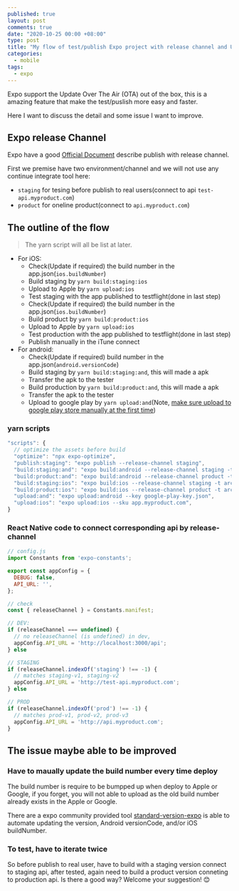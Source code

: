 ```yaml
---
published: true
layout: post
comments: true
date: "2020-10-25 00:00 +08:00"
type: post
title: "My flow of test/publish Expo project with release channel and Update Over-The-Air(OTA)"
categories:
  - mobile
tags:
  - expo
---
```

Expo support the Update Over The Air (OTA) out of the box, this is a amazing feature that make the test/puslish more easy and faster.

Here I want to discuss the detail and some issue I want to improve.

## Expo release Channel
Expo have a good [Official Document](https://docs.expo.io/workflow/publishing/) describe publish with release  channel.

First we premise have two environment/channel and we will not use any continue integrate tool here:
- `staging` for tesing before publish to real users(connect to api `test-api.myproduct.com`)
- `product` for oneline product(connect to `api.myproduct.com`)

## The outline of the flow
> The yarn script will all be list at later.

- For iOS:
  - Check(Update if required) the build number in the app.json(`ios.buildNumber`)
  - Build staging by `yarn build:staging:ios`
  - Upload to Apple by `yarn upload:ios`
  - Test staging with the app published to testflight(done in last step)
  - Check(Update if required) the build number in the app.json(`ios.buildNumber`)
  - Build product by `yarn build:product:ios`
  - Upload to Apple by `yarn upload:ios`
  - Test production with the app published to testflight(done in last step)
  - Publish manually in the iTune connect
- For android:
  - Check(Update if required) build number in the app.json(`android.versionCode`)
  - Build staging by `yarn build:staging:and`, this will made a apk
  - Transfer the apk to the tester
  - Build production by `yarn build:product:and`, this will made a apk
  - Transfer the apk to the tester
  - Upload to google play by `yarn upload:and`(Note, [make sure upload to google play store manually at the first time](https://docs.expo.io/distribution/uploading-apps/#manually-uploading-your-app-for-the-first))

### yarn scripts
```javascript
"scripts": {
  // optimize the assets before build
  "optimize": "npx expo-optimize",
  "publish:staging": "expo publish --release-channel staging",
  "build:staging:and": "expo build:android --release-channel staging -t apk",
  "build:product:and": "expo build:android --release-channel product -t apk",
  "build:staging:ios": "expo build:ios --release-channel staging -t archive",
  "build:product:ios": "expo build:ios --release-channel product -t archive",
  "upload:and": "expo upload:android --key google-play-key.json",
  "upload:ios": "expo upload:ios --sku app.myproduct.com",
}

```

### React Native code to connect corresponding api by release-channel
```javascript
// config.js
import Constants from 'expo-constants';

export const appConfig = {
  DEBUG: false,
  API_URL: '',
};

// check
const { releaseChannel } = Constants.manifest;

// DEV:
if (releaseChannel === undefined) { 
  // no releaseChannel (is undefined) in dev,
  appConfig.API_URL = 'http://localhost:3000/api';
} else

// STAGING
if (releaseChannel.indexOf('staging') !== -1) { 
  // matches staging-v1, staging-v2
  appConfig.API_URL = 'http://test-api.myproduct.com';
} else

// PROD
if (releaseChannel.indexOf('prod') !== -1) { 
  // matches prod-v1, prod-v2, prod-v3
  appConfig.API_URL = 'http://api.myproduct.com';
}
```

## The issue maybe able to be improved

### Have to maually update the build number every time deploy
The build number is require to be bumpped up when deploy to Apple or Google, if you forget, you will not able to upload as the old build number already exists in the Apple or Google.

There are a expo community provided tool [
standard-version-expo](https://github.com/expo-community/standard-version-expo) is able to automate updating the version, Android versionCode, and/or iOS buildNumber.

### To test, have to iterate twice
So before publish to real user, have to build with a staging version connect to staging api, after tested, again need to build a product version conneting to production api. Is there a good way? Welcome your suggestion! 😊